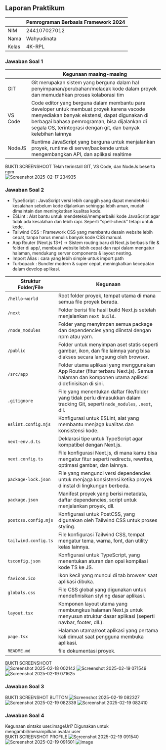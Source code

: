 ## Laporan Praktikum

|  | Pemrograman Berbasis Framework 2024 |
|--|--|
| NIM |  244107027012|
| Nama |  Wahyudinata |
| Kelas | 4K-RPL |

### Jawaban Soal 1
|  | Kegunaan masing-masing |
|--|--|
| GIT |  Git merupakan sistem yang berguna dalam hal penyimpanan/perubahan/melacak kode dalam proyek dan memudahkan proses kolaborasi tim |
| VS Code |  Code editor yang berguna dalam membantu para developer untuk membuat proyek karena vscode menyediakan banyak ekstensi, dapat digunakan di berbagai bahasa pemrograman, bisa dijalankan di segala OS, terintegrasi dengan git, dan banyak kelebihan lainnya |
| NodeJS | Runtime JavaScript yang berguna untuk menjalankan proyek, runtime di server/backende untuk mengembangkan API, dan aplikasi realtime |

BUKTI SCREENSHOOT 
Telah terinstall GIT, VS Code, dan NodeJs beserta npm <br>
![Screenshot 2025-02-17 234935](https://github.com/user-attachments/assets/8ba06f32-8286-435e-ba7a-f5dd64af9f88)


### Jawaban Soal 2
- TypeScript : JavaScript versi lebih canggih yang dapat mendeteksi kesalahan sebelum kode dijalankan sehingga lebih aman, mudah dimaintain dan meningkatkan kualitas kode.
- ESLint : Alat bantu untuk mendeteksi/memperbaiki kode JavaScript agar tidak ada kesalahan dan lebih rapi. Seperti "spell-check" tetapi untuk kode.
- Tailwind CSS : Framework CSS yang membantu desain website lebih cepat, tanpa harus menulis banyak kode CSS manual.
- App Router (Next.js 13+) → Sistem routing baru di Next.js berbasis file & folder di app/, membuat website lebih cepat dan rapi dalam mengatur halaman, mendukung server components & layout nesting.
- Import Alias : cara yang lebih simple untuk import path
- Turbopack : Bundler modern & super cepat, meningkatkan kecepatan dalam develop aplikasi.

| Struktur Folder/File | Kegunaan |
|--|--|
| `/hello-world` | Root folder proyek, tempat utama di mana semua file proyek berada. |
| `/next` | Folder berisi file hasil build Next.js setelah menjalankan `next build`. |
| `/node_modules` | Folder yang menyimpan semua package dan dependencies yang diinstal dengan npm atau yarn. |
| `/public` | Folder untuk menyimpan aset statis seperti gambar, ikon, dan file lainnya yang bisa diakses secara langsung oleh browser. |
| `/src/app` | Folder utama aplikasi yang menggunakan App Router (fitur terbaru Next.js). Semua halaman dan komponen utama aplikasi didefinisikan di sini. |
| `.gitignore` | File yang menentukan daftar file/folder yang tidak perlu dimasukkan dalam tracking Git, seperti `node_modules`, `.next`, dll. |
| `eslint.config.mjs` | Konfigurasi untuk ESLint, alat yang membantu menjaga kualitas dan konsistensi kode. |
| `next-env.d.ts` | Deklarasi tipe untuk TypeScript agar kompatibel dengan Next.js. |
| `next.config.ts` | File konfigurasi Next.js, di mana kamu bisa mengatur fitur seperti redirects, rewrites, optimasi gambar, dan lainnya. |
| `package-lock.json` | File yang mengunci versi dependencies untuk menjaga konsistensi ketika proyek diinstal di lingkungan berbeda. |
| `package.json` | Manifest proyek yang berisi metadata, daftar dependencies, script untuk menjalankan proyek, dll. |
| `postcss.config.mjs` | Konfigurasi untuk PostCSS, yang digunakan oleh Tailwind CSS untuk proses styling. |
| `tailwind.config.ts` | File konfigurasi Tailwind CSS, tempat mengatur tema, warna, font, dan utility kelas lainnya. |
| `tsconfig.json` | Konfigurasi untuk TypeScript, yang menentukan aturan dan opsi kompilasi kode TS ke JS. |
| `favicon.ico` | Ikon kecil yang muncul di tab browser saat aplikasi dibuka. |
| `globals.css` | File CSS global yang digunakan untuk mendefinisikan styling dasar aplikasi. |
| `layout.tsx` | Komponen layout utama yang membungkus halaman Next.js untuk menyusun struktur dasar aplikasi (seperti navbar, footer, dll.). |
| `page.tsx` | Halaman utama/root aplikasi yang pertama kali dimuat saat pengguna membuka aplikasi. |
| `README.md` | file dokumentasi proyek. |


BUKTI SCREENSHOOT <br>
![Screenshot 2025-02-18 002142](https://github.com/user-attachments/assets/aa88a6c2-9920-4869-a521-c5237d2a76a6) 
![Screenshot 2025-02-19 071549](https://github.com/user-attachments/assets/64de5a1d-164b-4879-8290-666694263a71) <br>
![Screenshot 2025-02-19 071625](https://github.com/user-attachments/assets/e8bdf2d6-771a-4dd1-8673-863f104dd64f) 


### Jawaban Soal 3
BUKTI SCREENSHOT BUTTON
![Screenshot 2025-02-19 082327](https://github.com/user-attachments/assets/2af447f0-1994-4f7b-bdc4-35a9b99e6228) <br>
![Screenshot 2025-02-19 082339](https://github.com/user-attachments/assets/a1dad1b8-d139-4e34-94b1-9f639d4ee921)
![Screenshot 2025-02-19 082410](https://github.com/user-attachments/assets/518c9f3a-c6a3-4970-b8a2-44324b061db6) <br>


### Jawaban Soal 4
Kegunaan sintaks user.imageUrl? Digunakan untuk mengambil/menampilkan avatar user <br>
BUKTI SCREENSHOT PROFILE
![Screenshot 2025-02-19 091540](https://github.com/user-attachments/assets/3550b1e0-41b1-4238-9e7f-af961f0bbe16)
![Screenshot 2025-02-19 091601](https://github.com/user-attachments/assets/d6b87389-f18a-4382-aca7-ddf4bc973996)
![image](https://github.com/user-attachments/assets/c4fa41ab-8214-40e8-836e-cbcba808ebe7)














